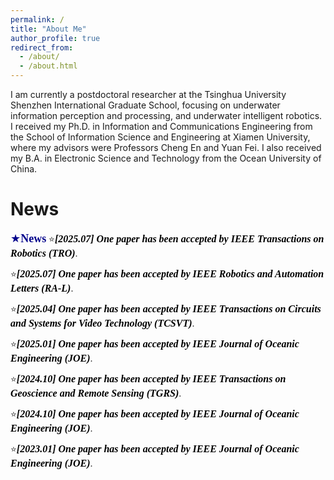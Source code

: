 ```yaml
---
permalink: /
title: "About Me"
author_profile: true
redirect_from: 
  - /about/
  - /about.html
---
```


I am currently a postdoctoral researcher at the Tsinghua University Shenzhen International Graduate School, focusing on underwater information perception and processing, and underwater intelligent robotics. I received my Ph.D. in Information and Communications Engineering from the School of Information Science and Engineering at Xiamen University, where my advisors were Professors Cheng En and Yuan Fei. I also received my B.A. in Electronic Science and Technology from the Ocean University of China.


News
======
<font face="Times New Roman" id="education" color=\#00008B size=4> ★**News**</font> 
:star:***<font face="Times New Roman" color=black size=3>[2025.07] One paper has been accepted by IEEE Transactions on Robotics (TRO)***</font>.

:star:***<font face="Times New Roman" color=black size=3>[2025.07] One paper has been accepted by IEEE Robotics and Automation Letters (RA-L)***</font>.

:star:***<font face="Times New Roman" color=black size=3>[2025.04] One paper has been accepted by IEEE Transactions on Circuits and Systems for Video Technology (TCSVT)***</font>.

:star:***<font face="Times New Roman" color=black size=3>[2025.01] One paper has been accepted by IEEE Journal of Oceanic Engineering (JOE)***</font>.

:star:***<font face="Times New Roman" color=black size=3>[2024.10] One paper has been accepted by IEEE Transactions on Geoscience and Remote Sensing (TGRS)***</font>.

:star:***<font face="Times New Roman" color=black size=3>[2024.10] One paper has been accepted by IEEE Journal of Oceanic Engineering (JOE)***</font>.

:star:***<font face="Times New Roman" color=black size=3>[2023.01] One paper has been accepted by IEEE Journal of Oceanic Engineering (JOE)***</font>.

